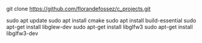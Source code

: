 git clone https://github.com/florandefossez/c_projects.git

sudo apt update
sudo apt install cmake
sudo apt install build-essential
sudo apt-get install libglew-dev
sudo apt-get install libglfw3
sudo apt-get install libglfw3-dev

